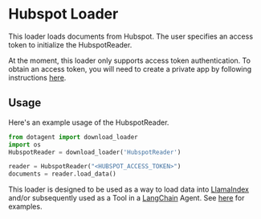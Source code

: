 # Hubspot Loader

This loader loads documents from Hubspot. The user specifies an access token to initialize the HubspotReader.

At the moment, this loader only supports access token authentication. To obtain an access token, you will need to create a private app by following instructions [here](https://developers.hubspot.com/docs/api/private-apps).

## Usage

Here's an example usage of the HubspotReader.

```python
from dotagent import download_loader
import os
HubspotReader = download_loader('HubspotReader')

reader = HubspotReader("<HUBSPOT_ACCESS_TOKEN>")
documents = reader.load_data()

```

This loader is designed to be used as a way to load data into [LlamaIndex](https://github.com/jerryjliu/gpt_index/tree/main/gpt_index) and/or subsequently used as a Tool in a [LangChain](https://github.com/hwchase17/langchain) Agent. See [here](https://github.com/emptycrown/llama-hub/tree/main) for examples.
